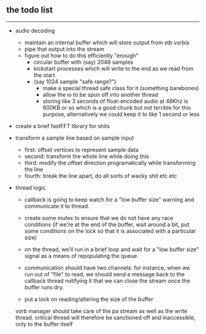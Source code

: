 ## the todo list
---

- audio decoding
  - maintain an internal buffer which will store output from stb vorbis
  - pipe that output into the stream
  - figure out how to do this efficiently "enough"
    - circular buffer with (say) 2048 samples
    - kickstart processes which will write to the end as we read from the start
    - (say 1024 sample "safe range?")
      - make a special thread safe class for it (something barebones)
      - allow the io to be spun off into another thread
      - storing like 3 seconds of float-encoded audio at 48Khz is 600KB or so
        which is a good chunk but not terrible for this purpose, alternatively
        we could keep it to like 1 second or less

- create a brief fastFFT library for shits
- transform a sample line based on sample input
  - first: offset vertices to represent sample data
  - second: transform the whole line while doing this
  - third: modify the offset direction programatically while transforming the line
  - fourth: break the line apart, do all sorts of wacky shit etc etc


- thread logic
  - callback is going to keep watch for a "low buffer size" warning and communicate it to thread.
  - create some mutex to ensure that we do not have any race conditions (if we're at the end of the buffer, wait around a bit, put some conditions on the lock so that it is associated with a particular size)
  - on the thread, we'll run in a brief loop and wait for a "low buffer size" signal as a means of repopulating the queue.
  - communication should have two channels: for instance, when we run out of "file" to read, we should send a message back to the callback thread notifying it that we can close the stream once the buffer runs dry.

  - put a lock on reading/altering the size of the buffer

  vorb manager should take care of the pa stream as well as the write thread.
  critical thread will therefore be sanctioned off and inaccessible, only to the buffer itself